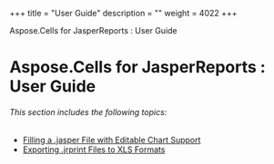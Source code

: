 +++
title = "User Guide" 
description = "" 
weight = 4022 
+++

Aspose.Cells for JasperReports : User Guide  

# Aspose.Cells for JasperReports : User Guide


###### This section includes the following topics:  

*   [Filling a .jasper File with Editable Chart Support](https://docs2.aspose.com/cells/jasperreports/userguide/filling+a+.jasper+file+with+editable+chart+support)
*   [Exporting .jrprint Files to XLS Formats](https://docs2.aspose.com/cells/jasperreports/userguide/exporting+.jrprint+files+to+xls+formats)

